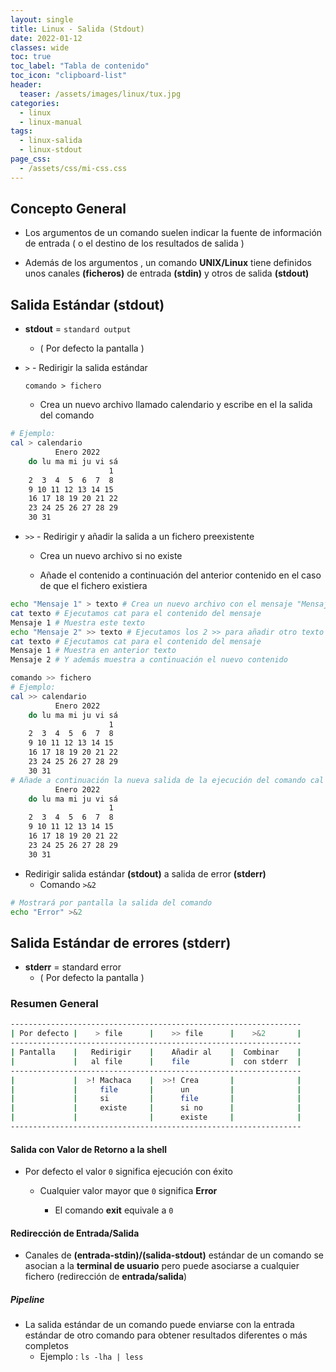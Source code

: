 ```yaml
---
layout: single
title: Linux - Salida (Stdout)
date: 2022-01-12
classes: wide
toc: true
toc_label: "Tabla de contenido"
toc_icon: "clipboard-list"
header:
  teaser: /assets/images/linux/tux.jpg
categories:
  - linux
  - linux-manual
tags:
  - linux-salida
  - linux-stdout
page_css: 
  - /assets/css/mi-css.css
---
```


## Concepto General

* Los argumentos de un comando suelen indicar la fuente de información de entrada ( o el destino de los resultados de salida )

* Además de los argumentos , un comando **UNIX/Linux** tiene definidos unos canales **(ficheros)** de entrada **(stdin)** y otros de salida **(stdout)**

## Salida Estándar (stdout)

* **stdout** = ``standard output``

  * ( Por defecto la pantalla )

* ``>`` - Redirigir la salida estándar

  ``comando > fichero``
  
  * Crea un nuevo archivo llamado calendario y escribe en el la salida del comando

```bash
# Ejemplo: 
cal > calendario 
          Enero 2022
    do lu ma mi ju vi sá  
                      1  
    2  3  4  5  6  7  8  
    9 10 11 12 13 14 15  
    16 17 18 19 20 21 22  
    23 24 25 26 27 28 29  
    30 31
```

* ``>>`` - Redirigir y añadir la salida a un fichero preexistente
  
  * Crea un nuevo archivo si no existe
  
  * Añade el contenido a continuación del anterior contenido en el caso de que el fichero existiera

```bash
echo "Mensaje 1" > texto # Crea un nuevo archivo con el mensaje "Mensaje 1"
cat texto # Ejecutamos cat para el contenido del mensaje 
Mensaje 1 # Muestra este texto
echo "Mensaje 2" >> texto # Ejecutamos los 2 >> para añadir otro texto más al fichero
cat texto # Ejecutamos cat para el contenido del mensaje 
Mensaje 1 # Muestra en anterior texto
Mensaje 2 # Y además muestra a continuación el nuevo contenido 
```

```bash
comando >> fichero
# Ejemplo: 
cal >> calendario
          Enero 2022
    do lu ma mi ju vi sá  
                      1  
    2  3  4  5  6  7  8  
    9 10 11 12 13 14 15  
    16 17 18 19 20 21 22  
    23 24 25 26 27 28 29  
    30 31
# Añade a continuación la nueva salida de la ejecución del comando cal
          Enero 2022
    do lu ma mi ju vi sá  
                      1  
    2  3  4  5  6  7  8  
    9 10 11 12 13 14 15  
    16 17 18 19 20 21 22  
    23 24 25 26 27 28 29  
    30 31
```



* Redirigir salida estándar **(stdout)** a salida de error **(stderr)**
  * Comando ``>&2``

```bash
# Mostrará por pantalla la salida del comando
echo "Error" >&2
```

## Salida Estándar de errores (stderr)

* **stderr** = standard error
  * ( Por defecto la pantalla )

### Resumen General

```bash
-----------------------------------------------------------------
| Por defecto |    > file      |    >> file      |    >&2       |
-----------------------------------------------------------------
| Pantalla    |   Redirigir    |    Añadir al    |  Combinar    |
|             |   al file      |    file         |  con stderr  |
-----------------------------------------------------------------       
|             |  >! Machaca    |  >>! Crea       |              |
|             |     file       |      un         |              |
|             |     si         |      file       |              |
|             |     existe     |      si no      |              |
|             |                |      existe     |              |
-----------------------------------------------------------------
```

#### Salida con Valor de Retorno a la shell

* Por defecto el valor ``0`` significa ejecución con éxito

  * Cualquier valor mayor que ``0`` significa **Error**

    * El comando **exit** equivale a ``0``

#### Redirección de Entrada/Salida

* Canales de  **(entrada-stdin)/(salida-stdout)** estándar de un comando se asocian a la **terminal de usuario** pero puede asociarse a cualquier fichero (redirección de **entrada/salida**)

##### Pipeline

* La salida estándar de un comando puede enviarse con la entrada estándar de otro comando para obtener resultados diferentes o más completos
  * Ejemplo : ``ls -lha | less``
